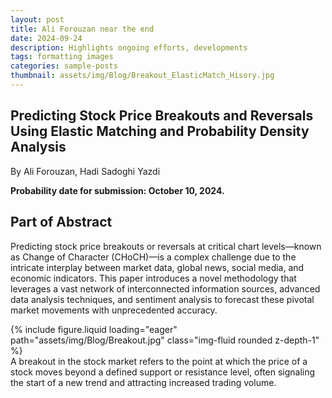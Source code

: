 ```yaml
---
layout: post
title: Ali Forouzan near the end 
date: 2024-09-24 
description: Highlights ongoing efforts, developments
tags: formatting images
categories: sample-posts
thumbnail: assets/img/Blog/Breakout_ElasticMatch_Hisory.jpg
---
```


## Predicting Stock Price Breakouts and Reversals Using Elastic Matching and Probability Density Analysis

By Ali Forouzan, Hadi Sadoghi Yazdi

**Probability date for submission: October 10, 2024.**

## Part of Abstract

Predicting stock price breakouts or reversals at critical chart levels—known as Change of Character (CHoCH)—is a complex challenge due to the intricate interplay between market data, global news, social media, and economic indicators. This paper introduces a novel methodology that leverages a vast network of interconnected information sources, advanced data analysis techniques, and sentiment analysis to forecast these pivotal market movements with unprecedented accuracy.


<div class="row mt-3">
    <div class="col-sm mt-3 mt-md-0">
        {% include figure.liquid loading="eager" path="assets/img/Blog/Breakout.jpg" class="img-fluid rounded z-depth-1" %}
    </div>
</div>
<div class="caption">
    A breakout in the stock market refers to the point at which the price of a stock moves beyond a defined support or resistance level, often signaling the start of a new trend and attracting increased trading volume.
</div>


